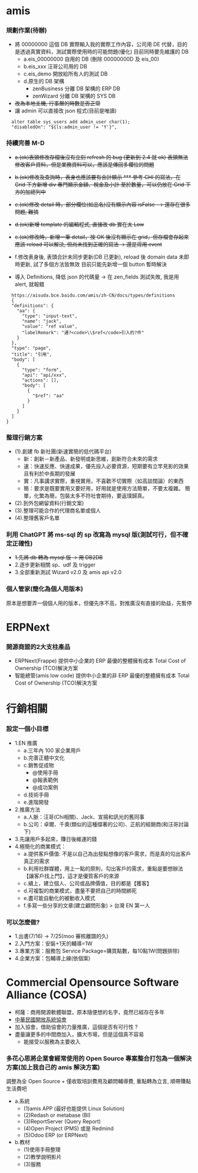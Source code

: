 # amis
### 規劃作業(待辦)
* 將 00000000 這個 DB 實際輸入我的實際工作內容，公司用 DE 代替，目的是透過真實資料，測試實際使用時的可能問題(優化)
  目前同時要先維護的 DB
  - a.eis_00000000 自用的 DB (刪除 00000000D 及 eis_00)
  - b.eis_xxx 汪哥公司用的 DB
  - c.eis_demo 開放給所有人的測試 DB
  - d.原生的 DB 架構
    - zenBusiness 分離 DB 架構的 ERP DB
    - zenWizard   分離 DB 架構的 SYS DB
* ~~改為本地主機, 行事曆的時數是否正常~~
* 讓 admin 可以直接改 json 程式(目前是唯讀)
```
  alter table sys_users add admin_user char(1);
  "disabledOn": "${ls:admin_user != 'Y'}",
```

### 持續完善 M-D
* ~~a.(ok)表頭修改存檔後沒有立刻 refresh 的 bug (更新到 2.4 就 ok)
    表頭無法修改客戶資料，但是業務資料可以，應該是傳回多欄位的問題~~
* ~~b.(ok)修改及查詢時，表身也應該要有合計顯示
    *** 參考 CHI 的寫法，在 Grid 下方新增 div 專門顯示金額、稅金及小計
    至於數量，可以仍放在 Grid 下方的加總列中~~
* ~~c.(ok)修改 detail 時，部分欄位(如品名)沒有顯示內容 isFalse
    --> 還存在很多問題, 難搞~~
* ~~d.(ok)新增 template 的編輯程式, 直接改 db 實在太 Low~~
* ~~e.(ok)修改時，新增一筆 detail，按 OK 後沒有顯示在 grid，但存檔會存起來
    應該 reload 可以解決, 但尚未找到正確的寫法 -> 還是得用 event~~
* f.修改表身後, 表頭合計未同步更新(DB 已更新), reload 後 domain data 未即時更新, 試了多個方法皆無效
    目前只能先新增一個 button 暫時解決
  
* 導入 Definitions, 降低 json 的代碼量 -> 在 zen_fields 測試失敗, 我是用 alert, 就報錯
```
  https://aisuda.bce.baidu.com/amis/zh-CN/docs/types/definitions
  {
  "definitions": {
    "aa": {
      "type": "input-text",
      "name": "jack",
      "value": "ref value",
      "labelRemark": "通?<code>\\$ref</code>引入的?件"
    }
  },
  "type": "page",
  "title": "引用",
  "body": [
    {
      "type": "form",
      "api": "api/xxx",
      "actions": [],
      "body": [
        {
          "$ref": "aa"
        }
      ]
    }
  ]
}
```
      
### 整理行銷方案
* (1).創建 fb 新社團(新速實簡的低代碼平台)
  - 新：創新－新產品、新發明或新思維，創新符合未來的需求
  - 速：快速反應、快速成果，優先投入必要資源，短期要有立竿見影的效果且有利於中長期的發展
  - 實：凡事講求實際，重視實用，不喜歡不切實際（如高談闊論）的東西
  - 簡：要求是既要實用又要好用，好用就是使用方法簡單，不要太複雜。 簡單，化繁為簡，包裝太多不符社會期待，要返璞歸真。
* (2).到外包網留資料(行銷文案)
* (3).整理可能合作的代理商名單或個人
* (4).整理舊客戶名單

### 利用 ChatGPT 將 ms-sql 的 sp 改寫為 mysql 版(測試可行，但不確定正確性)
* ~~1.先將 db 轉為 mysql 版 -> 用 DB2DB~~
* 2.逐步更新相關 sp、udf 及 trigger
* 3.全部重新測試 Wizard v2.0 及 amis api v2.0

### 個人管家(簡化為個人用版本)
原本是想要弄一個個人用的版本，但優先序不高，對推廣沒有直接的助益，先暫停

# ERPNext
### 開源商盟的2大支柱產品
* ERPNext(Frappe) 提供中小企業的 ERP 最優的整體擁有成本 Total Cost of Ownership (TCO)解決方案
* 智能總管(amis low code) 提供中小企業的非 ERP 最優的整體擁有成本 Total Cost of Ownership (TCO)解決方案

# 行銷相關
### 設定一個小目標
* 1.EN 推廣
  - a.三年內 100 家企業用戶
  - b.完善正體中文化
  - c.銷售促成物 
    - @使用手冊
    - @報表範例
    - @成功案例
  - d.技術手冊
  - e.進階開發
* 2.推廣方法
  - a.人脈：汪哥(Chi相關)、Jack、宣揚和訊光的舊同事
  - b.公司：卓爾、千奧(類似的這種撐著的公司)、正航的經銷商(和汪哥討論下)
* 3.先讓用戶多起來，賺日後維運的錢
* 4.極簡化的商業模式：
  - a.提供客戶價值: 不是以自己為出發點想像的客戶需求，而是真的勾出客戶真正的需求
  - b.利用社群媒體，用上一點的原則，勾出客戶的需求，重點是要想辦法【讓客戶找上門】，這才是優質客戶的來源
  - c.續上，建立個人、公司或品牌價值，目的都是【獲客】
  - d.可複製的商業模式，盡量不要把自己的時間綁死
  - e.盡可能自動化的被動收入模式
  - f.多寫一些分享的文章(建立顧問形象) > 台灣 EN 第一人
  
### 可以怎麼做?
* 1.出書(7/16) -> 7/25(moo 審核離譜的久)
* 2.入門方案：安裝+1天的輔導=1W
* 3.專業方案：服務包 Service Package=購買點數，每10點1W(問題排除)
* 4.企業方案：包輔導上線(依個案)
  
# Commercial Opensource Software Alliance (COSA) 
* 柯薩：商用開源軟體聯盟，原本隨便想的名字，竟然已經存在多年
* [中華民國開放系統協會](https://www.cosa.org.tw/)
* 加入協會，借助協會的力量推廣，這個是否有可行性 ?
* 盡量讓更多的中間商加入，擴大市場，但是這個真不容易
  - 能接受以服務為主要收入

### 多花心思將企業會經常使用的 Open Source 專案整合打包為一個解決方案(加上我自己的 amis 解決方案)
調整為全 Open Source + 僅收取培訓費用及顧問輔導費, 重點轉為立言, 順帶賺點生活費吧
* a.系統
  - (1)amis APP (最好也能提供 Linux Solution)
  - (2)Redash or metabase (BI)
  - (3)ReportServer (Query Report)
  - (4)Open Project (PMS) 或是 Redmind
  - (5)Odoo ERP (or ERPNext)
* b.教材
  - (1)使用手冊整理
  - (2)教學說明影片
  - (3)服務
